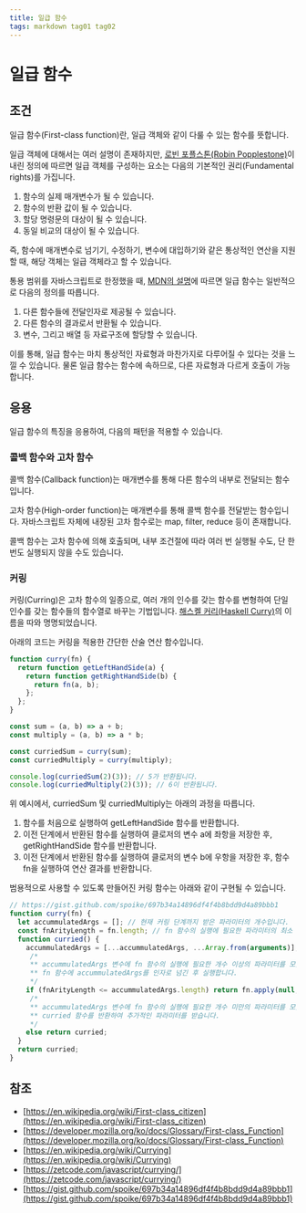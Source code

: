 ```yaml
---
title: 일급 함수
tags: markdown tag01 tag02
---
```


# 일급 함수

## 조건

일급 함수(First-class function)란, 일급 객체와 같이 다룰 수 있는 함수를 뜻합니다.

일급 객체에 대해서는 여러 설명이 존재하지만, [로빈 포플스톤(Robin Popplestone)](https://en.wikipedia.org/wiki/Robin_Popplestone)이 내린 정의에 따르면 일급 객체를 구성하는 요소는 다음의 기본적인 권리(Fundamental rights)를 가집니다.

1. 함수의 실제 매개변수가 될 수 있습니다.
2. 함수의 반환 값이 될 수 있습니다.
3. 할당 명령문의 대상이 될 수 있습니다.
4. 동일 비교의 대상이 될 수 있습니다.

즉, 함수에 매개변수로 넘기기, 수정하기, 변수에 대입하기와 같은 통상적인 연산을 지원할 때, 해당 객체는 일급 객체라고 할 수 있습니다.

통용 범위를 자바스크립트로 한정했을 때, [MDN의 설명](https://developer.mozilla.org/ko/docs/Glossary/First-class_Function)에 따르면 일급 함수는 일반적으로 다음의 정의를 따릅니다.

1. 다른 함수들에 전달인자로 제공될 수 있습니다.
2. 다른 함수의 결과로서 반환될 수 있습니다.
3. 변수, 그리고 배열 등 자료구조에 할당할 수 있습니다.

이를 통해, 일급 함수는 마치 통상적인 자료형과 마찬가지로 다루어질 수 있다는 것을 느낄 수 있습니다. 물론 일급 함수는 함수에 속하므로, 다른 자료형과 다르게 호출이 가능합니다.

## 응용

일급 함수의 특징을 응용하여, 다음의 패턴을 적용할 수 있습니다.

### 콜백 함수와 고차 함수

콜백 함수(Callback function)는 매개변수를 통해 다른 함수의 내부로 전달되는 함수입니다.

고차 함수(High-order function)는 매개변수를 통해 콜백 함수를 전달받는 함수입니다. 자바스크립트 자체에 내장된 고차 함수로는 map, filter, reduce 등이 존재합니다.

콜백 함수는 고차 함수에 의해 호출되며, 내부 조건절에 따라 여러 번 실행될 수도, 단 한 번도 실행되지 않을 수도 있습니다.

### 커링

커링(Curring)은 고차 함수의 일종으로, 여러 개의 인수를 갖는 함수를 변형하여 단일 인수를 갖는 함수들의 함수열로 바꾸는 기법입니다. [해스켈 커리(Haskell Curry)](https://en.wikipedia.org/wiki/Haskell_Curry)의 이름을 따와 명명되었습니다.

아래의 코드는 커링을 적용한 간단한 산술 연산 함수입니다.

```javascript
function curry(fn) {
  return function getLeftHandSide(a) {
    return function getRightHandSide(b) {
      return fn(a, b);
    };
  };
}

const sum = (a, b) => a + b;
const multiply = (a, b) => a * b;

const curriedSum = curry(sum);
const curriedMultiply = curry(multiply);

console.log(curriedSum(2)(3)); // 5가 반환됩니다.
console.log(curriedMultiply(2)(3)); // 6이 반환됩니다.
```

위 예시에서, curriedSum 및 curriedMultiply는 아래의 과정을 따릅니다.

1. 함수를 처음으로 실행하여 getLeftHandSide 함수를 반환합니다.
2. 이전 단계에서 반환된 함수를 실행하여 클로저의 변수 a에 좌항을 저장한 후, getRightHandSide 함수를 반환합니다.
3. 이전 단계에서 반환된 함수를 실행하여 클로저의 변수 b에 우항을 저장한 후, 함수 fn을 실행하여 연산 결과를 반환합니다.

범용적으로 사용할 수 있도록 만들어진 커링 함수는 아래와 같이 구현될 수 있습니다.

```javascript
// https://gist.github.com/spoike/697b34a14896df4f4b8bdd9d4a89bbb1
function curry(fn) {
  let accummulatedArgs = []; // 현재 커링 단계까지 받은 파라미터의 개수입니다.
  const fnArityLength = fn.length; // fn 함수의 실행에 필요한 파라미터의 최소 개수입니다.
  function curried() {
    accummulatedArgs = [...accummulatedArgs, ...Array.from(arguments)];
     /*
     ** accummulatedArgs 변수에 fn 함수의 실행에 필요한 개수 이상의 파라미터를 모았을 경우,
     ** fn 함수에 accummulatedArgs를 인자로 넘긴 후 실행합니다.
     */
    if (fnArityLength <= accummulatedArgs.length) return fn.apply(null, accummulatedArgs);
     /*
     ** accummulatedArgs 변수에 fn 함수의 실행에 필요한 개수 미만의 파라미터를 모았을 경우,
     ** curried 함수를 반환하여 추가적인 파라미터를 받습니다.
     */
    else return curried;
  }
  return curried;
}
```

## 참조

* [https://en.wikipedia.org/wiki/First-class_citizen](https://en.wikipedia.org/wiki/First-class_citizen)
* [https://developer.mozilla.org/ko/docs/Glossary/First-class_Function](https://developer.mozilla.org/ko/docs/Glossary/First-class_Function)
* [https://en.wikipedia.org/wiki/Currying](https://en.wikipedia.org/wiki/Currying)
* [https://zetcode.com/javascript/currying/](https://zetcode.com/javascript/currying/)
* [https://gist.github.com/spoike/697b34a14896df4f4b8bdd9d4a89bbb1](https://gist.github.com/spoike/697b34a14896df4f4b8bdd9d4a89bbb1)
